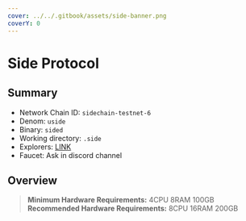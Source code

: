 ```yaml
---
cover: ../../.gitbook/assets/side-banner.png
coverY: 0
---
```


# Side Protocol

## Summary

* Network Chain ID: `sidechain-testnet-6`
* Denom: `uside`
* Binary: `sided`
* Working directory: `.side`
* Explorers: [LINK](https://testnet.side.explorers.guru/)
* Faucet: Ask in discord channel

## Overview

> **Minimum Hardware Requirements:** 4CPU 8RAM 100GB \
> **Recommended Hardware Requirements:** 8CPU 16RAM 200GB
